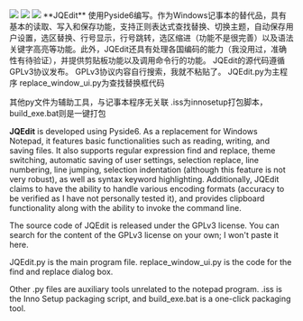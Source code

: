<img src="https://gitee.com/niejieqiang/JQEdit/blob/master/resources/screenshot/theme_menu.png">
<img src="https://gitee.com/niejieqiang/JQEdit/blob/master/resources/screenshot/encodings.png">
<img src="https://gitee.com/niejieqiang/JQEdit/blob/master/resources/screenshot/clipboard.png">
**JQEdit**
 使用Pyside6编写。作为Windows记事本的替代品，具有基本的读取、写入和保存功能，支持正则表达式查找替换、切换主题，自动保存用户设置，选区替换、行号显示，行号跳转，选区缩进（功能不是很完善）以及语法关键字高亮等功能。此外，JQEdit还具有处理各国编码的能力（我没用过，准确性有待验证），并提供剪贴板功能以及调用命令行的功能。
JQEdit的源代码遵循GPLv3协议发布。 GPLv3协议内容自行搜索，我就不粘贴了。
JQEdit.py为主程序
replace_window_ui.py为查找替换框代码

其他py文件为辅助工具，与记事本程序无关联
.iss为innosetup打包脚本，build_exe.bat则是一键打包

 **JQEdit** 
is developed using Pyside6. As a replacement for Windows Notepad, it features basic functionalities such as reading, writing, and saving files. It also supports regular expression find and replace, theme switching, automatic saving of user settings, selection replace, line numbering, line jumping, selection indentation (although this feature is not very robust), as well as syntax keyword highlighting. Additionally, JQEdit claims to have the ability to handle various encoding formats (accuracy to be verified as I have not personally tested it), and provides clipboard functionality along with the ability to invoke the command line.

The source code of JQEdit is released under the GPLv3 license. You can search for the content of the GPLv3 license on your own; I won't paste it here.

JQEdit.py is the main program file.
replace_window_ui.py is the code for the find and replace dialog box.

Other .py files are auxiliary tools unrelated to the notepad program.
.iss is the Inno Setup packaging script, and build_exe.bat is a one-click packaging tool.
